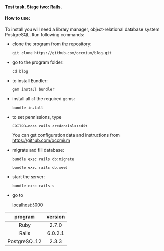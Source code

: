 #### Test task. Stage two: Rails.

#### How to use:

To install you will need a library manager, object-relational database system PostgreSQL. Run following commands:

  + clone the program from the repository:

    `git clone https://github.com/occmium/blog.git`

  + go to the program folder:

    `cd blog`

  + to install Bundler:

    `gem install bundler`

  + install all of the required gems:

    `bundle install`

  + to set permissions, type 

    `EDITOR=nano rails credentials:edit`

    You can get configuration data and instructions from https://github.com/occmium
    
  + migrate and fill database:

    `bundle exec rails db:migrate`
    
    `bundle exec rails db:seed`

  + start the server:

    `bundle exec rails s`

  + go to

    [localhost:3000](http://localhost:3000/)

program|version
:---:|:---:
Ruby|2.7.0
Rails|6.0.2.1
PostgreSQL12|2.3.3

